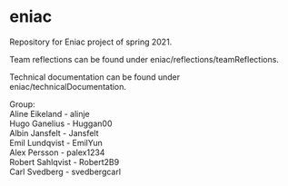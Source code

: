 # eniac

Repository for Eniac project of spring 2021.

Team reflections can be found under eniac/reflections/teamReflections.

Technical documentation can be found under eniac/technicalDocumentation.

Group:  
Aline Eikeland - alinje  
Hugo Ganelius - Huggan00  
Albin Jansfelt - Jansfelt  
Emil Lundqvist - EmilYun  
Alex Persson - palex1234  
Robert Sahlqvist - Robert2B9  
Carl Svedberg - svedbergcarl  
